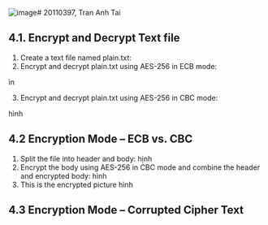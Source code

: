 ![image](https://github.com/user-attachments/assets/f2a5b718-81f2-432d-ba0f-d258ddc4eda7)# 20110397, Tran Anh Tai
## 4.1. Encrypt and Decrypt Text file
1. Create a text file named plain.txt:
2. Encrypt and decrypt plain.txt using AES-256 in ECB mode:

ìn

3. Encrypt and decrypt plain.txt using AES-256 in CBC mode:

hình

## 4.2 Encryption Mode – ECB vs. CBC
1. Split the file into header and body:
   hịnh
2. Encrypt the body using AES-256 in CBC mode and combine the header and encrypted body:
   hình
3. This is the encrypted picture
   hình
## 4.3 Encryption Mode – Corrupted Cipher Text



